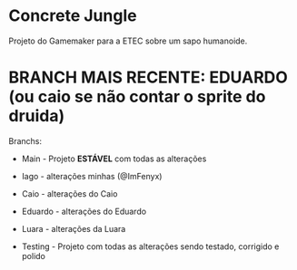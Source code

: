 # Concrete Jungle
Projeto do Gamemaker para a ETEC sobre um sapo humanoide.

# BRANCH MAIS RECENTE: EDUARDO (ou caio se não contar o sprite do druida)
  Branchs:
- Main - Projeto **ESTÁVEL** com todas as alterações

- Iago - alterações minhas (@ImFenyx)

- Caio - alterações do Caio

- Eduardo - alterações do Eduardo

- Luara - alterações da Luara

- Testing - Projeto com todas as alterações sendo testado, corrigido e polido
